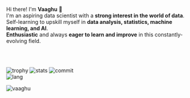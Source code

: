 Hi there!
I'm **Vaaghu** 👋<br/>
I'm an aspiring data scientist with a **strong interest in the world of data**.<br/> 
Self-learning to upskill myself in **data analysis, statistics, machine learning, and AI**.<br/>
**Enthusiastic** and always **eager to learn and improve** in this constantly-evolving field.<br/>

<br><br>
<!--[![Ashutosh's github activity graph](https://github-readme-activity-graph.vercel.app/graph?username=vaaghu&bg_color=ffcfe9&color=9e4c98&line=9e4c98&point=403d3d&area=true&hide_border=true)](https://github.com/ashutosh00710/github-readme-activity-graph)-->

![trophy](https://github-profile-trophy.vercel.app/?username=vaaghu&margin-w=20&theme=midnight-purple)
![stats](https://github-readme-stats.vercel.app/api?username=vaaghu&theme=midnight-purple&hide_border=false&include_all_commits=true&count_private=true)
![commit](https://github-readme-streak-stats.herokuapp.com/?user=vaaghu&theme=midnight-purple&hide_border=false)<br/>
![lang](https://github-readme-stats.vercel.app/api/top-langs/?username=vaaghu&theme=midnight-purple&hide_border=false&include_all_commits=true&count_private=true&layout=compact)

<p align="left"> <img src="https://komarev.com/ghpvc/?username=vaaghu&label=Profile%20views&color=9162E7&style=flat" alt="vaaghu" /> </p>
